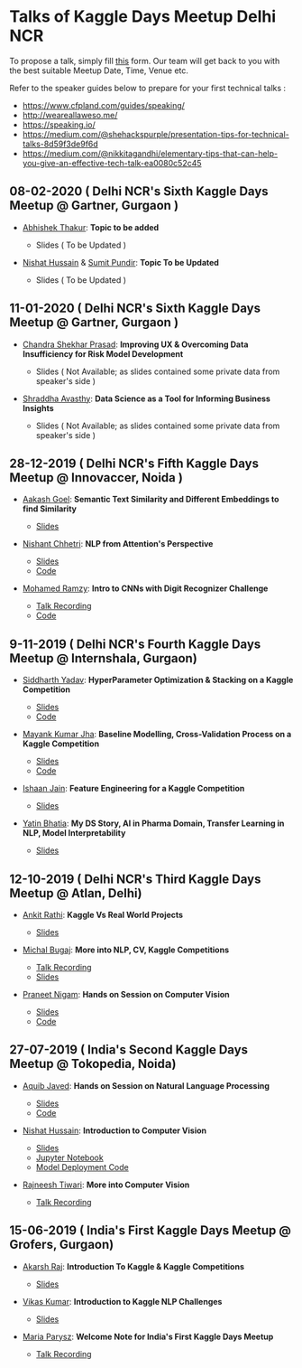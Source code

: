  # Talks of Kaggle Days Meetup Delhi NCR
 
To propose a talk, simply fill [this](https://docs.google.com/forms/d/e/1FAIpQLSeN2qC26qq7BkBMhWz6lbr3_p5t0tHgJkdXffcMJaTCKggT0w/viewform) form. Our team will get back to you with the best suitable Meetup Date, Time, Venue etc.

Refer to the speaker guides below to prepare for your first technical talks :
- https://www.cfpland.com/guides/speaking/
- http://weareallaweso.me/
- https://speaking.io/
- https://medium.com/@shehackspurple/presentation-tips-for-technical-talks-8d59f3de9f6d
- https://medium.com/@nikkitagandhi/elementary-tips-that-can-help-you-give-an-effective-tech-talk-ea0080c52c45

## 08-02-2020 ( Delhi NCR's Sixth Kaggle Days Meetup @ Gartner, Gurgaon )
    
* [Abhishek Thakur](https://www.linkedin.com/in/abhisvnit): **Topic to be added** 
    * Slides ( To be Updated ) 

* [Nishat Hussain](https://www.linkedin.com/in/nishathussain/) & [Sumit Pundir](https://www.linkedin.com/in/sumitpundir24/): **Topic To be Updated** 
    * Slides ( To be Updated ) 

## 11-01-2020 ( Delhi NCR's Sixth Kaggle Days Meetup @ Gartner, Gurgaon )
    
* [Chandra Shekhar Prasad](https://www.linkedin.com/in/chandrashekharprasad/): **Improving UX & Overcoming Data Insufficiency for Risk Model Development** 
    * Slides ( Not Available; as slides contained some private data from speaker's side ) 

* [Shraddha Avasthy](https://www.linkedin.com/in/shraddha-avasthy/): **Data Science as a Tool for Informing Business Insights** 
    * Slides ( Not Available; as slides contained some private data from speaker's side ) 
  
  
## 28-12-2019 ( Delhi NCR's Fifth Kaggle Days Meetup @ Innovaccer, Noida )
    
* [Aakash Goel](https://www.linkedin.com/in/aakash-goel-587a7385/): **Semantic Text Similarity and Different Embeddings to find Similarity** 
    * [Slides](https://github.com/aakashgoel12/Talks/blob/master/kaggleDays/28-12-19/talkContent.ipynb)
    
* [Nishant Chhetri](https://www.linkedin.com/in/nishant-chhetri-a179b7119/): **NLP from Attention's Perspective** 
    * [Slides](https://drive.google.com/open?id=1ZA5tqxJBThztjnDqqbyd1g0mZ0ov3nQD)
    * [Code](https://www.kaggle.com/nishant240/kernel69c4785e15/notebook)

* [Mohamed Ramzy](https://www.linkedin.com/in/mohamed-ramzy-296727125/): **Intro to CNNs with Digit Recognizer Challenge** 
    * [Talk Recording](https://drive.google.com/open?id=1Sp0JG-YmuSemmtOixBp9VdJVENJKFsYd)
    * [Code](https://drive.google.com/open?id=1NOtMCxF4avKmyXibaAHHVub6_c858eyq)  
  
  
## 9-11-2019 ( Delhi NCR's Fourth Kaggle Days Meetup @ Internshala, Gurgaon)
    
* [Siddharth Yadav](https://www.linkedin.com/in/siddharth-yadav-20/): **HyperParameter Optimization & Stacking on a Kaggle Competition** 
    * [Slides](https://drive.google.com/open?id=1fCvR-oIktJh9O66t71QO-pDQMSa1gpvN)
    * [Code]( https://github.com/TheBrownViking20/Kaggle_Days_DelhiNCR)
     
* [Mayank Kumar Jha](https://www.linkedin.com/in/mk9440): **Baseline Modelling, Cross-Validation Process on a Kaggle Competition** 
    * [Slides](https://drive.google.com/open?id=1ZuSGV6vH3KDpcUrrsJB_FZ4Nu5JHptwM)
    * [Code](https://github.com/mk9440/ASHRAE-Great-Energy-Predictor-III)

* [Ishaan Jain](https://www.linkedin.com/in/ishaanjain45/): **Feature Engineering for a Kaggle Competition** 
    * [Slides](https://drive.google.com/open?id=1uGUiRUpjdDzRas4X7apJQCTOHTKmtsaf)
        
* [Yatin Bhatia](https://www.linkedin.com/in/yatin-bhatia-241a996/): **My DS Story, AI in Pharma Domain, Transfer Learning in NLP, Model Interpretability** 
    * [Slides](https://drive.google.com/open?id=11wlyoG5o_Mruc8q_M9-BNGgciF1Vk2pj)    
  
  
## 12-10-2019 ( Delhi NCR's Third Kaggle Days Meetup @ Atlan, Delhi)
    
* [Ankit Rathi](https://www.linkedin.com/in/ankitrathi/): **Kaggle Vs Real World Projects** 
    * [Slides](https://drive.google.com/open?id=158-hvmKzQsJVHyM0fsNLcAjEwSqLF-2SGixsSDPTbPk)
     
* [Michal Bugaj](https://www.linkedin.com/in/micha%C5%82-bugaj/): **More into NLP, CV, Kaggle Competitions** 
    * [Talk Recording](https://drive.google.com/open?id=1lp9u27VhVTRdFadlfl0ZwmhVRX_Uanr8)
    * [Slides](https://drive.google.com/open?id=1ZAjechXvB4Y6jtbQXFX5uP6H8yu42he2e37dv19PB9w)

* [Praneet Nigam](https://www.linkedin.com/in/praneet460/): **Hands on Session on Computer Vision** 
    * [Slides](https://drive.google.com/open?id=1i_wJQJrkq9ZwMLPusdK7wvZwvP5EhR7v)
    * [Code](https://github.com/Praneet460/Kaggle_Days_OpenCV)
    
    
## 27-07-2019 ( India's Second Kaggle Days Meetup @ Tokopedia, Noida)
    
* [Aquib Javed](https://www.linkedin.com/in/aquib-javed-khan/): **Hands on Session on Natural Language Processing** 
    * [Slides](https://docs.google.com/presentation/d/1ck3ceFARzlcydDysXtcRQCZJZq8zFIxEKGX4XNfAQfk/edit?usp=sharing)
    * [Code](https://github.com/aquibjaved/Deep-learning-for-text-classification)
    
* [Nishat Hussain](https://www.linkedin.com/in/nishathussain/): **Introduction to Computer Vision** 
    * [Slides](https://docs.google.com/presentation/d/1bdsY-dn1yu8qJEf1r30g_Ri6tNg7TEXXuA6eHUCE2d0/edit?usp=sharing)
    * [Jupyter Notebook](https://github.com/kaggledelhi/talks/blob/master/KaggleDays_TOKOPEDIA_MeetupDEMO.ipynb)
    * [Model Deployment Code](https://github.com/kaggledelhi/talks/blob/master/app_classify.py)
     
* [Rajneesh Tiwari](https://www.linkedin.com/in/rajneesh-tiwari-693894122/): **More into Computer Vision** 
    * [Talk Recording](https://drive.google.com/open?id=1IoF5LIovVjoP9biahTLT8aG56vYPG2Vg)
    
    
## 15-06-2019 ( India's First Kaggle Days Meetup @ Grofers, Gurgaon)
    
* [Akarsh Raj](https://www.linkedin.com/in/akarshrajsingh/): **Introduction To Kaggle & Kaggle Competitions** 
    * [Slides](https://drive.google.com/file/d/1Q-3DqXS1bOs45dzSWCRmX8QIXlgviyK4/view?usp=sharing)
    
* [Vikas Kumar](https://www.linkedin.com/in/vikashiitkgp/): **Introduction to Kaggle NLP Challenges** 
    * [Slides](https://drive.google.com/file/d/1kS8nHwCuILQoqo9Z3DzHtrsx3uxuvsiy/view?usp=sharing)

* [Maria Parysz](https://www.linkedin.com/in/mariaparysz/): **Welcome Note for India's First Kaggle Days Meetup** 
    * [Talk Recording](https://drive.google.com/open?id=14kp70STkabaRDQvPUZGzrz0Hl6CcVfjX)
